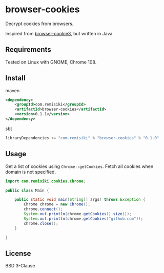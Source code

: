 # browser-cookies

Decrypt cookies from browsers.

Inspired from [browser-cookie3](https://github.com/borisbabic/browser_cookie3), but written in Java.

## Requirements

Tested on Linux with GNOME, Chrome 108.

## Install

maven
```xml
<dependency>
	<groupId>com.remisiki</groupId>
	<artifactId>browser-cookies</artifactId>
	<version>0.1.1</version>
</dependency>
```

sbt
```scala
libraryDependencies += "com.remisiki" % "browser-cookies" % "0.1.0"
```

## Usage

Get a list of cookies using `Chrome::getCookies`. Fetch all cookies when domain is not specified.

```java
import com.remisiki.cookies.Chrome;

public class Main {

	public static void main(String[] args) throws Exception {
		Chrome chrome = new Chrome();
		chrome.connect();
		System.out.println(chrome.getCookies().size());
		System.out.println(chrome.getCookies("github.com"));
		chrome.close();
	}

}
```

## License

BSD 3-Clause